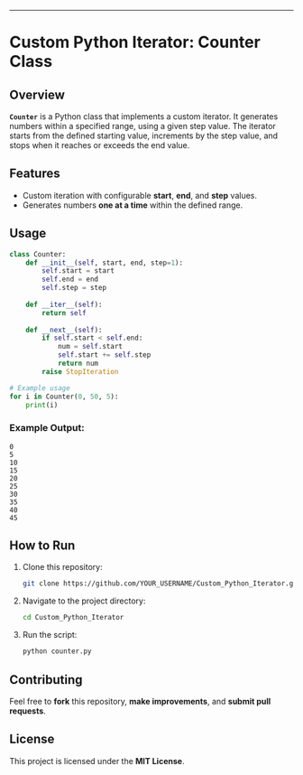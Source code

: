 ---

# **Custom Python Iterator: Counter Class**  

## **Overview**  
**`Counter`** is a Python class that implements a custom iterator. It generates numbers within a specified range, using a given step value. The iterator starts from the defined starting value, increments by the step value, and stops when it reaches or exceeds the end value.

## **Features**  
- Custom iteration with configurable **start**, **end**, and **step** values.  
- Generates numbers **one at a time** within the defined range.
  
## **Usage**  

```python
class Counter:
    def __init__(self, start, end, step=1):
        self.start = start
        self.end = end
        self.step = step
    
    def __iter__(self):
        return self
    
    def __next__(self):
        if self.start < self.end:
            num = self.start
            self.start += self.step
            return num
        raise StopIteration

# Example usage
for i in Counter(0, 50, 5):
    print(i)
```

### **Example Output:**  
```
0
5
10
15
20
25
30
35
40
45
```

## **How to Run**  
1. Clone this repository:
    ```bash
    git clone https://github.com/YOUR_USERNAME/Custom_Python_Iterator.git
    ```

2. Navigate to the project directory:
    ```bash
    cd Custom_Python_Iterator
    ```

3. Run the script:
    ```bash
    python counter.py
    ```

## **Contributing**  
Feel free to **fork** this repository, **make improvements**, and **submit pull requests**.

## **License**  
This project is licensed under the **MIT License**.
